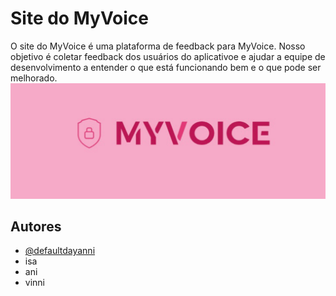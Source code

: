 # Site do MyVoice
O site do MyVoice é uma plataforma de feedback para MyVoice. Nosso objetivo é coletar feedback dos usuários do aplicativoe e ajudar a equipe de desenvolvimento a entender o que está funcionando bem e o que pode ser melhorado.
![Logo](./imags/3.png)


## Autores

- [@defaultdayanni](https://github.com/defaultdayanni)
- isa
- ani
- vinni